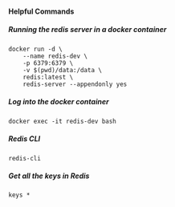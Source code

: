#### Helpful Commands

##### Running the redis server in a docker container
```
docker run -d \
    --name redis-dev \
    -p 6379:6379 \
    -v $(pwd)/data:/data \
    redis:latest \
    redis-server --appendonly yes
```

##### Log into the docker container
```
docker exec -it redis-dev bash 
```

##### Redis CLI 
```
redis-cli
```

##### Get all the keys in Redis
```
keys *
```
